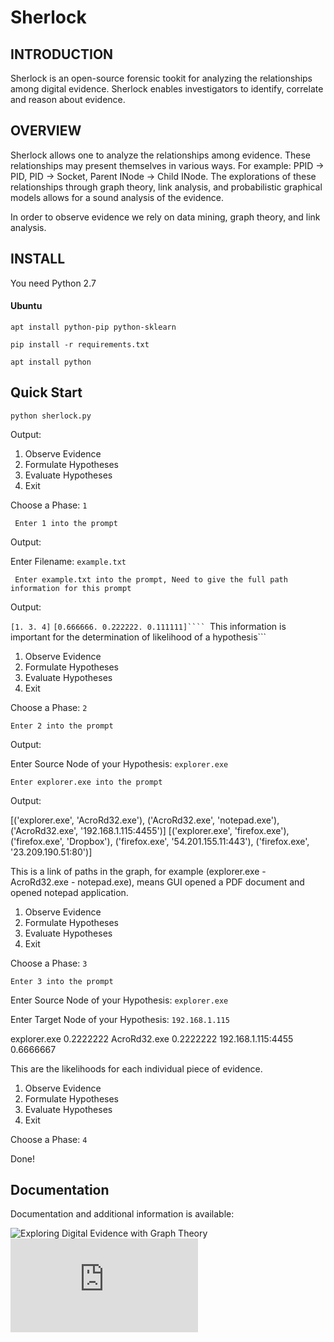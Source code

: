 # Sherlock

## INTRODUCTION

Sherlock is an open-source forensic tookit for analyzing the
relationships among digital evidence. Sherlock enables
investigators to identify, correlate and reason about evidence.

## OVERVIEW

Sherlock allows one to analyze the relationships among evidence.
These relationships may present themselves in various ways. For
example: PPID -> PID, PID -> Socket, Parent INode -> Child INode.
The explorations of these relationships through graph theory,
link analysis, and probabilistic graphical models allows for a
sound analysis of the evidence.

In order to observe evidence we rely on data mining, graph theory, 
and link analysis.

## INSTALL

You need Python 2.7

#### Ubuntu
```apt install python-pip python-sklearn ```

```pip install -r requirements.txt```

```apt install python```

## Quick Start

```python sherlock.py```

Output:

1. Observe Evidence
2. Formulate Hypotheses
3. Evaluate Hypotheses
4. Exit

Choose a Phase: ```1```

``` Enter 1 into the prompt```

Output:

Enter Filename: ```example.txt```

``` Enter example.txt into the prompt, Need to give the full path information for this prompt```

Output:

```[1. 3. 4]```
```[0.666666. 0.222222. 0.111111]````
```This information is important for the determination of likelihood of a hypothesis```

1. Observe Evidence
2. Formulate Hypotheses
3. Evaluate Hypotheses
4. Exit

Choose a Phase: ```2```

```Enter 2 into the prompt```

Output:

Enter Source Node of your Hypothesis: ```explorer.exe```

```Enter explorer.exe into the prompt```

Output:

[('explorer.exe', 'AcroRd32.exe'), ('AcroRd32.exe', 'notepad.exe'), ('AcroRd32.exe', '192.168.1.115:4455')]
[('explorer.exe', 'firefox.exe'), ('firefox.exe', 'Dropbox'), ('firefox.exe', '54.201.155.11:443'), ('firefox.exe', '23.209.190.51:80')]

This is a link of paths in the graph, for example (explorer.exe - AcroRd32.exe - notepad.exe), means GUI opened a PDF document and opened notepad application.

1. Observe Evidence
2. Formulate Hypotheses
3. Evaluate Hypotheses
4. Exit

Choose a Phase: ```3```

```Enter 3 into the prompt```

Enter Source Node of your Hypothesis: ```explorer.exe```

Enter Target Node of your Hypothesis: ```192.168.1.115```

explorer.exe 0.2222222
AcroRd32.exe 0.2222222
192.168.1.115:4455 0.6666667

This are the likelihoods for each individual piece of evidence.

1. Observe Evidence
2. Formulate Hypotheses
3. Evaluate Hypotheses
4. Exit

Choose a Phase: ```4```

Done!

## Documentation

Documentation and additional information is available:

![Exploring Digital Evidence with Graph Theory](https://commons.erau.edu/cgi/viewcontent.cgi?article=1374&context=adfsl) <br />
![Towards Sound Analysis of Computer Evidence](https://www.nist.gov/sites/default/files/documents/2017/08/23/imanipalmerwednesdayafternoonsession.pdf) <br />
